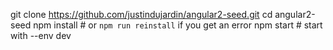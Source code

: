 

    
git clone https://github.com/justindujardin/angular2-seed.git
cd angular2-seed
npm install       # or `npm run reinstall` if you get an error
npm start         # start with --env dev
